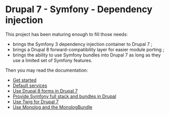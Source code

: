 # Drupal 7 - Symfony - Dependency injection

This project has been maturing enough to fill those needs:

 *  brings the Symfony 3 dependency injection container to Drupal 7 ;
 *  brings a Drupal 8 forward-compatibility layer for easier module porting ;
 *  brings the ability to use Symfony bundles into Drupal 7 as long as they
    use a limited set of Symfony features.

Then you may read the documentation:

 *  [Get started](Resources/docs/get-started.md)
 *  [Default services](Resources/docs/services.md)
 *  [Use Drupal 8 forms in Drupal 7](Resources/docs/forms.md)
 *  [Provide Symfony full stack and bundles in Drupal](Resources/docs/bundles.md)
 *  [Use Twig for Drupal 7](Resources/docs/twig.md)
 *  [Use Monolog and the MonologBundle](Resources/docs/monolog.md)
